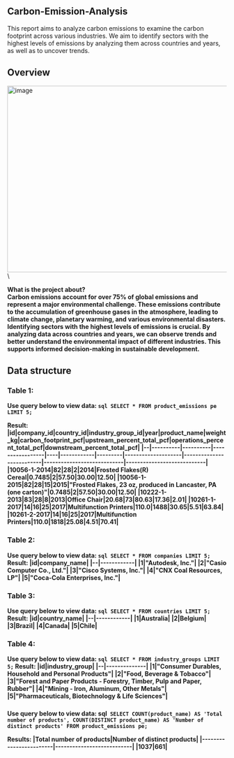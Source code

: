 ## Carbon-Emission-Analysis

This report aims to analyze carbon emissions to examine the carbon footprint across various industries. We aim to identify sectors with the highest levels of emissions by analyzing them across countries and years, as well as to uncover trends.

## Overview

<img width="640" height="427" alt="image" src="https://github.com/user-attachments/assets/d9a52d41-013e-4111-b000-fe0f832b34f1" />\

<b>What is the project about? <b>\
Carbon emissions account for over 75% of global emissions and represent a major environmental challenge. These emissions contribute to the accumulation of greenhouse gases in the atmosphere, leading to climate change, planetary warming, and various environmental disasters. Identifying sectors with the highest levels of emissions is crucial. By analyzing data across countries and years, we can observe trends and better understand the environmental impact of different industries. This supports informed decision-making in sustainable development.

## Data structure
### Table 1:
Use query below to view data:
``sql
SELECT *
FROM product_emissions pe 
LIMIT 5;``

Result:
|id|company_id|country_id|industry_group_id|year|product_name|weight_kg|carbon_footprint_pcf|upstream_percent_total_pcf|operations_percent_total_pcf|downstream_percent_total_pcf|
|--|----------|----------|-----------------|----|------------|---------|--------------------|--------------------------|----------------------------|----------------------------|
|10056-1-2014|82|28|2|2014|Frosted Flakes(R) Cereal|0.7485|2|57.50|30.00|12.50|
|10056-1-2015|82|28|15|2015|"Frosted Flakes, 23 oz, produced in Lancaster, PA (one carton)"|0.7485|2|57.50|30.00|12.50|
|10222-1-2013|83|28|8|2013|Office Chair|20.68|73|80.63|17.36|2.01|
|10261-1-2017|14|16|25|2017|Multifunction Printers|110.0|1488|30.65|5.51|63.84|
|10261-2-2017|14|16|25|2017|Multifunction Printers|110.0|1818|25.08|4.51|70.41|

### Table 2:
Use query below to view data:
``sql
SELECT * FROM companies
LIMIT 5;``
Result:
|id|company_name|
|--|------------|
|1|"Autodesk, Inc."|
|2|"Casio Computer Co., Ltd."|
|3|"Cisco Systems, Inc."|
|4|"CNX Coal Resources, LP"|
|5|"Coca-Cola Enterprises, Inc."|


### Table 3:
Use query below to view data:
``sql
SELECT * FROM countries
LIMIT 5;``
Result:
|id|country_name|
|--|------------|
|1|Australia|
|2|Belgium|
|3|Brazil|
|4|Canada|
|5|Chile|


### Table 4:
Use query below to view data:
``sql
SELECT * FROM industry_groups
LIMIT 5;``
Result:
|id|industry_group|
|--|--------------|
|1|"Consumer Durables, Household and Personal Products"|
|2|"Food, Beverage & Tobacco"|
|3|"Forest and Paper Products - Forestry, Timber, Pulp and Paper, Rubber"|
|4|"Mining - Iron, Aluminum, Other Metals"|
|5|"Pharmaceuticals, Biotechnology & Life Sciences"|


### 
Use query below to view data:
sql``
SELECT COUNT(product_name) AS 'Total number of products',
       COUNT(DISTINCT product_name) AS 'Number of distinct products'
FROM product_emissions pe;``

Results:
|Total number of products|Number of distinct products|
|------------------------|---------------------------|
|1037|661|

